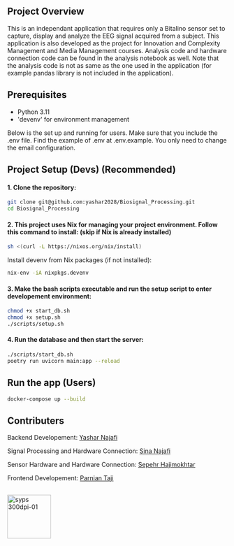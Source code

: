 ## Project Overview
This is an independant application that requires only a Bitalino sensor set to capture, display and analyze the EEG signal acquired from a subject. This application is also developed as the project for Innovation and Complexity Management and Media Management courses. Analysis code and hardware connection code can be found in the analysis notebook as well. Note that the analysis code is not as same as the one used in the application (for example pandas library is not included in the application).
## Prerequisites
- Python 3.11
- 'devenv' for environment management

Below is the set up and running for users. Make sure that you include the .env file. Find the example of .env at .env.example. You only need to change the email configuration.
## Project Setup (Devs) (Recommended)

#### 1. Clone the repository:
   ```bash
   git clone git@github.com:yashar2028/Biosignal_Processing.git
   cd Biosignal_Processing
   ```
   
#### 2. This project uses Nix for managing your project environment. Follow this command to install: (skip if Nix is already installed)
   ```bash
   sh <(curl -L https://nixos.org/nix/install)
   ```
   Install devenv from Nix packages (if not installed):
   ```bash
   nix-env -iA nixpkgs.devenv
   ```

#### 3. Make the bash scripts executable and run the setup script to enter developement environment:
   ```bash
   chmod +x start_db.sh
   chmod +x setup.sh
   ./scripts/setup.sh
   ```

#### 4. Run the database and then start the server:
   ```bash
   ./scripts/start_db.sh
   poetry run uvicorn main:app --reload
   ```
## Run the app (Users)
   ```bash
   docker-compose up --build
   ```
## Contributers
Backend Developement: [Yashar Najafi](https://github.com/yashar2028)

Signal Processing and Hardware Connection: [Sina Najafi](https://github.com/SinaNajafi1)

Sensor Hardware and Hardware Connection: [Sepehr Hajimokhtar](https://github.com/sepehrmokhtar)

Frontend Developement: [Parnian Taji](https://github.com/ParnianTaji)
##
<img src="https://github.com/user-attachments/assets/4d358e72-d39e-4db6-999c-21cf98acf878" alt="syps 300dpi-01" width="100">
